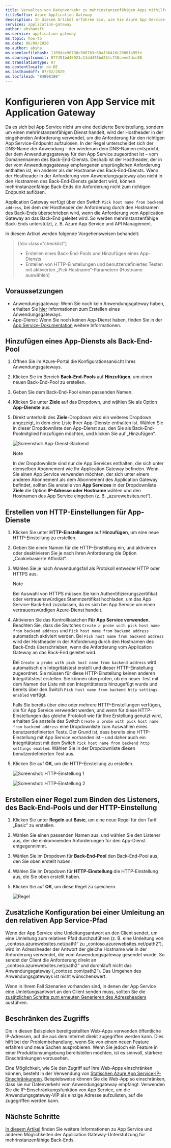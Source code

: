 ```yaml
---
title: Verwalten von Datenverkehr zu mehrinstanzenfähigen Apps mithilfe des Portals
titleSuffix: Azure Application Gateway
description: In diesem Artikel erfahren Sie, wie Sie Azure App Service-Web-Apps als Mitglied in Back-End-Pools für ein vorhandenes oder neues Anwendungsgateway konfigurieren.
services: application-gateway
author: abshamsft
ms.service: application-gateway
ms.topic: how-to
ms.date: 06/09/2020
ms.author: absha
ms.openlocfilehash: 1109dae90790c9667b3c60afb6416c20061a95fe
ms.sourcegitcommit: 877491bd46921c11dd478bd25fc718ceee2dcc08
ms.translationtype: HT
ms.contentlocale: de-DE
ms.lasthandoff: 07/02/2020
ms.locfileid: "84808106"
---
```

# <a name="configure-app-service-with-application-gateway"></a>Konfigurieren von App Service mit Application Gateway

Da es sich bei App Service nicht um eine dedizierte Bereitstellung, sondern um einen mehrinstanzenfähigen Dienst handelt, wird der Hostheader in der eingehenden Anforderung verwendet, um die Anforderung für den richtigen App Service-Endpunkt aufzulösen. In der Regel unterscheidet sich der DNS-Name der Anwendung – der wiederum dem DNS-Namen entspricht, der dem Anwendungsgateway für den App Service zugeordnet ist – vom Domänennamen des Back-End-Diensts. Deshalb ist der Hostheader, der in der vom Anwendungsgateway empfangenen ursprünglichen Anforderung enthalten ist, ein anderer als der Hostname des Back-End-Diensts. Wenn der Hostheader in der Anforderung vom Anwendungsgateway also nicht in den Hostnamen des Back-End-Diensts geändert wird, können mehrinstanzenfähige Back-Ends die Anforderung nicht zum richtigen Endpunkt auflösen.

Application Gateway verfügt über den Switch `Pick host name from backend address`, bei dem der Hostheader der Anforderung durch den Hostnamen des Back-Ends überschrieben wird, wenn die Anforderung vom Application Gateway an das Back-End geleitet wird. So werden mehrinstanzenfähige Back-Ends unterstützt, z. B. Azure App Service und API Management. 

In diesem Artikel werden folgende Vorgehensweisen behandelt:

> [!div class="checklist"]
>
> - Erstellen eines Back-End-Pools und Hinzufügen eines App-Diensts
> - Erstellen von HTTP-Einstellungen und benutzerdefiniertes Testen mit aktivierten „Pick Hostname“-Parametern (Hostname auswählen)

## <a name="prerequisites"></a>Voraussetzungen

- Anwendungsgateway: Wenn Sie noch kein Anwendungsgateway haben, erhalten Sie [hier](https://docs.microsoft.com/azure/application-gateway/quick-create-portal) Informationen zum Erstellen eines Anwendungsgateways.
- App-Dienst: Wenn Sie noch keinen App-Dienst haben, finden Sie in der [App Service-Dokumentation](https://docs.microsoft.com/azure/app-service/) weitere Informationen.

## <a name="add-app-service-as-backend-pool"></a>Hinzufügen eines App-Diensts als Back-End-Pool

1. Öffnen Sie im Azure-Portal die Konfigurationsansicht Ihres Anwendungsgateways.

2. Klicken Sie im Bereich **Back-End-Pools** auf **Hinzufügen**, um einen neuen Back-End-Pool zu erstellen.

3. Geben Sie dem Back-End-Pool einen passenden Namen. 

4. Klicken Sie unter **Ziele** auf das Dropdown, und wählen Sie als Option **App-Dienste** aus.

5. Direkt unterhalb des **Ziele**-Dropdown wird ein weiteres Dropdown angezeigt, in dem eine Liste Ihrer App-Dienste enthalten ist. Wählen Sie in dieser Dropdownliste den App-Dienst aus, den Sie als Back-End-Poolmitglied hinzufügen möchten, und klicken Sie auf „Hinzufügen“.

   ![Screenshot: App-Dienst-Backend](./media/configure-web-app-portal/backendpool.png)
   
   > [!NOTE]
   > In der Dropdownliste sind nur die App Services enthalten, die sich unter demselben Abonnement wie Ihr Application Gateway befinden. Wenn Sie einen App Service verwenden möchten, der sich unter einem anderen Abonnement als dem Abonnement des Application Gateway befindet, sollten Sie anstelle von **App Services** in der Dropdownliste **Ziele** die Option **IP-Adresse oder Hostname** wählen und den Hostnamen des App Service eingeben (z. B. „azurewebsites.net“).

## <a name="create-http-settings-for-app-service"></a>Erstellen von HTTP-Einstellungen für App-Dienste

1. Klicken Sie unter **HTTP-Einstellungen** auf **Hinzufügen**, um eine neue HTTP-Einstellung zu erstellen.

2. Geben Sie einen Namen für die HTTP-Einstellung ein, und aktivieren oder deaktivieren Sie je nach Ihren Anforderung die Option „Cookiebasierte Affinität“.

3. Wählen Sie je nach Anwendungsfall als Protokoll entweder HTTP oder HTTPS aus. 

   > [!NOTE]
   > Bei Auswahl von HTTPS müssen Sie kein Authentifizierungszertifikat oder vertrauenswürdiges Stammzertifikat hochladen, um das App Service-Back-End zuzulassen, da es sich bei App Service um einen vertrauenswürdigen Azure-Dienst handelt.

4. Aktivieren Sie das Kontrollkästchen **Für App Service verwenden**. Beachten Sie, dass die Switches `Create a probe with pick host name from backend address` und `Pick host name from backend address` automatisch aktiviert werden. Bei `Pick host name from backend address` wird der Hostheader in der Anforderung durch den Hostnamen des Back-Ends überschrieben, wenn die Anforderung vom Application Gateway an das Back-End geleitet wird.  

   Bei `Create a probe with pick host name from backend address` wird automatisch ein Integritätstest erstellt und dieser HTTP-Einstellung zugeordnet. Sie müssen für diese HTTP-Einstellung keinen anderen Integritätstest erstellen. Sie können überprüfen, ob ein neuer Test mit dem Namen <HTTP Setting name><Unique GUID> der Liste mit den Integritätstests hinzugefügt wurde und bereits über den Switch `Pick host name from backend http settings enabled` verfügt.

   Falls Sie bereits über eine oder mehrere HTTP-Einstellungen verfügen, die für App Service verwendet werden, und wenn für diese HTTP-Einstellungen das gleiche Protokoll wie für Ihre Erstellung genutzt wird, erhalten Sie anstelle des Switch `Create a probe with pick host name from backend address` eine Dropdownliste zum Auswählen eines benutzerdefinierten Tests. Der Grund ist, dass bereits eine HTTP-Einstellung mit App Service vorhanden ist – und daher auch ein Integritätstest mit dem Switch `Pick host name from backend http settings enabled`. Wählen Sie in der Dropdownliste diesen benutzerdefinierten Test aus.

5. Klicken Sie auf **OK**, um die HTTP-Einstellung zu erstellen.

   ![Screenshot: HTTP-Einstellung 1](./media/configure-web-app-portal/http-setting1.png)

   ![Screenshot: HTTP-Einstellung 2](./media/configure-web-app-portal/http-setting2.png)



## <a name="create-rule-to-tie-the-listener-backend-pool-and-http-setting"></a>Erstellen einer Regel zum Binden des Listeners, des Back-End-Pools und der HTTP-Einstellung

1. Klicken Sie unter **Regeln** auf **Basic**, um eine neue Regel für den Tarif „Basic“ zu erstellen.

2. Wählen Sie einen passenden Namen aus, und wählen Sie den Listener aus, der die einkommenden Anforderungen für den App-Dienst entgegennimmt.

3. Wählen Sie im Dropdown für **Back-End-Pool** den Back-End-Pool aus, den Sie oben erstellt haben.

4. Wählen Sie im Dropdown für **HTTP-Einstellung** die HTTP-Einstellung aus, die Sie oben erstellt haben.

5. Klicken Sie auf **OK**, um diese Regel zu speichern.

   ![Regel](./media/configure-web-app-portal/rule.png)

## <a name="additional-configuration-in-case-of-redirection-to-app-services-relative-path"></a>Zusätzliche Konfiguration bei einer Umleitung an den relativen App Service-Pfad

Wenn der App Service eine Umleitungsantwort an den Client sendet, um eine Umleitung zum relativen Pfad durchzuführen (z. B. eine Umleitung von „contoso.azurewebsites.net/path1“ zu „contoso.azurewebsites.net/path2“), wird im Adressheader der Antwort der gleiche Hostname wie in der Anforderung verwendet, die vom Anwendungsgateway gesendet wurde. So sendet der Client die Anforderung direkt an „contoso.azurewebsites.net/path2“ und durchläuft nicht das Anwendungsgateway („contoso.com/path2“). Das Umgehen des Anwendungsgateways ist nicht wünschenswert.

Wenn in Ihrem Fall Szenarien vorhanden sind, in denen der App Service eine Umleitungsantwort an den Client senden muss, sollten Sie die [zusätzlichen Schritte zum erneuten Generieren des Adressheaders](https://docs.microsoft.com/azure/application-gateway/troubleshoot-app-service-redirection-app-service-url#sample-configuration) ausführen.

## <a name="restrict-access"></a>Beschränken des Zugriffs

Die in diesen Beispielen bereitgestellten Web-Apps verwenden öffentliche IP-Adressen, auf die aus dem Internet direkt zugegriffen werden kann. Dies hilft bei der Problembehandlung, wenn Sie von einem neuen Feature erfahren und neue Sachen ausprobieren. Wenn Sie jedoch ein Feature in einer Produktionsumgebung bereitstellen möchten, ist es sinnvoll, stärkere Einschränkungen vorzusehen.

Eine Möglichkeit, wie Sie den Zugriff auf Ihre Web-Apps einschränken können, besteht in der Verwendung von [Statischen Azure App Service-IP-Einschränkungen](../app-service/app-service-ip-restrictions.md). Beispielsweise können Sie die Web-App so einschränken, dass sie nur Datenverkehr vom Anwendungsgateway empfängt. Verwenden Sie die IP-Einschränkungsfunktion von App Service, um die Anwendungsgateway-VIP als einzige Adresse aufzulisten, auf die zugegriffen werden kann.

## <a name="next-steps"></a>Nächste Schritte

[In diesem Artikel](https://docs.microsoft.com/azure/application-gateway/application-gateway-web-app-overview) finden Sie weitere Informationen zu App Service und anderen Möglichkeiten der Application Gateway-Unterstützung für mehrinstanzenfähige Back-Ends.
